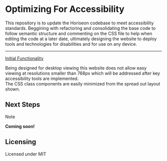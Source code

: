 # Optimizing For Accessibility

This repository is to update the Horiseon codebase to meet accessibility standards. Beggining with refactoring and consolidating the base code to follow semantic structure and commenting on the CSS file to help when editing the code at a later date, ultimately designing the website to deploy tools and technologies for disabilities and for use on any device. 
***

[Initial Functionality](/initial-index.html)

Being designed for desktop viewing this website does not allow easy viewing at resolutions smaller than 768px which will be addressed after key accessibility tools are implemented.<br>
The CSS class components are easily minimized from the spread out layout shown.

## Next Steps

>[!NOTE]
>**Coming soon!**

## Licensing

Licensed under MIT 
